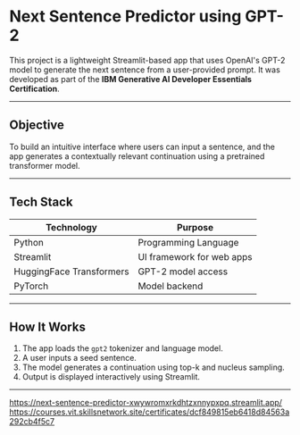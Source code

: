 # Next Sentence Predictor using GPT-2

This project is a lightweight Streamlit-based app that uses OpenAI's GPT-2 model to generate the next sentence from a user-provided prompt. It was developed as part of the **IBM Generative AI Developer Essentials Certification**.

---

## Objective

To build an intuitive interface where users can input a sentence, and the app generates a contextually relevant continuation using a pretrained transformer model.

---

## Tech Stack

| Technology      | Purpose                           |
|------------------|-----------------------------------|
| Python           | Programming Language              |
| Streamlit        | UI framework for web apps         |
| HuggingFace Transformers | GPT-2 model access         |
| PyTorch          | Model backend                     |

---

## How It Works

1. The app loads the `gpt2` tokenizer and language model.
2. A user inputs a seed sentence.
3. The model generates a continuation using top-k and nucleus sampling.
4. Output is displayed interactively using Streamlit.

---
https://next-sentence-predictor-xwywromxrkdhtzxnnypxpq.streamlit.app/
https://courses.vit.skillsnetwork.site/certificates/dcf849815eb6418d84563a292cb4f5c7
